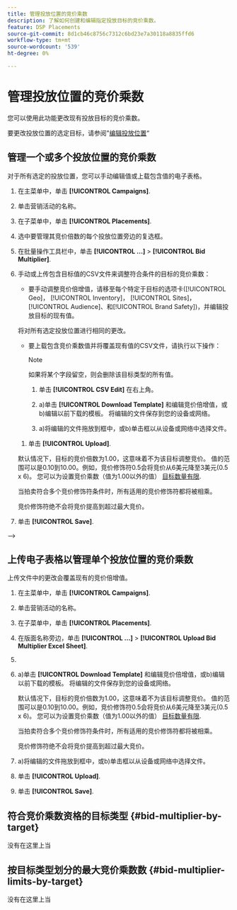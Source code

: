 ```yaml
---
title: 管理投放位置的竞价乘数
description: 了解如何创建和编辑指定投放目标的竞价乘数。
feature: DSP Placements
source-git-commit: 8d1cb46c8756c7312c6bd23e7a30118a8835ffd6
workflow-type: tm+mt
source-wordcount: '539'
ht-degree: 0%

---
```


# 管理投放位置的竞价乘数


<!--

See if any of these procedures are implemented; may need to be edited and/or re-worded based on functionality/UI

-->

您可以使用此功能更改现有投放目标的竞价乘数。

要更改投放位置的选定目标，请参阅&quot;[编辑投放位置](/help/dsp/campaign-management/placements/placement-edit.md)“

## 管理一个或多个投放位置的竞价乘数

对于所有选定的投放位置，您可以手动编辑值或上载包含值的电子表格。

1. 在主菜单中，单击 **[!UICONTROL Campaigns]**.

1. 单击营销活动的名称。

1. 在子菜单中，单击 **[!UICONTROL Placements]**.

1. 选中要管理其竞价倍数的每个投放位置旁边的复选框。

1. 在批量操作工具栏中，单击 **[!UICONTROL ...]** > **[!UICONTROL Bid Multiplier]**.

1. 手动或上传包含目标值的CSV文件来调整符合条件的目标的竞价乘数：

   * 要手动调整竞价倍增值，请移至每个特定于目标的选项卡([!UICONTROL Geo]， [!UICONTROL Inventory]， [!UICONTROL Sites]， [!UICONTROL Audience]、和[!UICONTROL Brand Safety])，并编辑投放目标的现有值。

   将对所有选定投放位置进行相同的更改。

   * 要上载包含竞价乘数值并将覆盖现有值的CSV文件，请执行以下操作：

     >[!NOTE]
     >
     >如果将某个字段留空，则会删除该目标类型的所有值。<!-- Verify and re-word if needed. I'm not sure if you'll be able to have multiple data rows (one per placement) or if there will be only one data row applicable for all. -->

      1. 单击 **[!UICONTROL CSV Edit]** 在右上角。

      1. a)单击 **[!UICONTROL Download Template]** 和编辑竞价倍增值，或b)编辑以前下载的模板。 将编辑的文件保存到您的设备或网络。

      1. a)将编辑的文件拖放到框中，或b)单击框以从设备或网络中选择文件。

   1. 单击 **[!UICONTROL Upload]**.

   默认情况下，目标的竞价倍数为1.00，这意味着不为该目标调整竞价。 值的范围可以是0.10到10.00。例如，竞价修饰符0.5会将竞价从6美元降至3美元(0.5 x 6)。 您可以为设置竞价乘数（值为1.00以外的值） [目标数量有限](#bid-multiplier-limits-by-target).

   当拍卖符合多个竞价修饰符条件时，所有适用的竞价修饰符都将被相乘。

   竞价修饰符绝不会将竞价提高到超过最大竞价。

1. 单击 **[!UICONTROL Save]**.

-->

## 上传电子表格以管理单个投放位置的竞价乘数<!-- Is this still going to exist independently, or will you just do this via the "Bid Multiplier" option in the main context menu for placements? If both options, then reword headings for distinction -->

上传文件中的更改会覆盖现有的竞价倍增值。<!-- what if you delete a row? -->

1. 在主菜单中，单击 **[!UICONTROL Campaigns]**.

1. 单击营销活动的名称。

1. 在子菜单中，单击 **[!UICONTROL Placements]**.

1. 在版面名称旁边，单击  **[!UICONTROL ...]** > **[!UICONTROL Upload Bid Multiplier Excel Sheet]**.

1. 
   <!-- Verify the rest of these steps. -->

1. a)单击 **[!UICONTROL Download Template]** 和编辑竞价倍增值，或b)编辑以前下载的模板。 将编辑的文件保存到您的设备或网络。

   默认情况下，目标的竞价倍数为1.00，这意味着不为该目标调整竞价。 值的范围可以是0.10到10.00。例如，竞价修饰符0.5会将竞价从6美元降至3美元(0.5 x 6)。 您可以为设置竞价乘数（值为1.00以外的值） [目标数量有限](#bid-multiplier-limits-by-target).

   当拍卖符合多个竞价修饰符条件时，所有适用的竞价修饰符都将被相乘。

   竞价修饰符绝不会将竞价提高到超过最大竞价。

1. a)将编辑的文件拖放到框中，或b)单击框以从设备或网络中选择文件。

1. 单击 **[!UICONTROL Upload]**.

1. 单击 **[!UICONTROL Save]**.

## 符合竞价乘数资格的目标类型 {#bid-multiplier-by-target}

没有在这里上当

## 按目标类型划分的最大竞价乘数数 {#bid-multiplier-limits-by-target}

没有在这里上当

<!--

>[!MORELIKETHIS]
>
>* [About Placement Management](placement-about.md)
>* [Edit a Placement](placement-edit.md)
>* [View the Change Log for a Placement](placement-change-log.md)
>* [Placement Settings](placement-settings.md)
 -->
